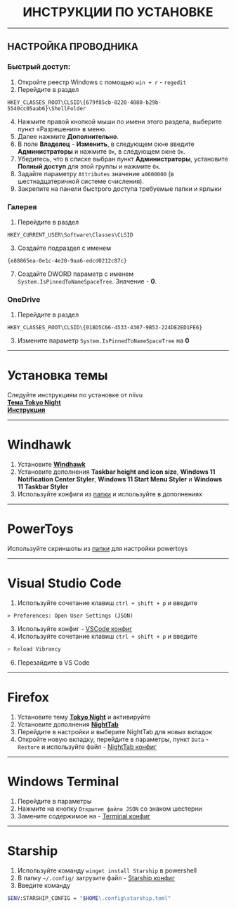 <h1 align=center>ИНСТРУКЦИИ ПО УСТАНОВКЕ</h1>

---

## НАСТРОЙКА ПРОВОДНИКА

### Быстрый доступ:
1. Откройте реестр Windows с помощью `win + r` - `regedit`
2. Перейдите в раздел
```
HKEY_CLASSES_ROOT\CLSID\{679f85cb-0220-4080-b29b-5540cc05aab6}\ShellFolder
```
4. Нажмите правой кнопкой мыши по имени этого раздела, выберите пункт «Разрешения» в меню.
5. Далее нажмите **Дополнительно**.
6. В поле **Владелец** - **Изменить**, в следующем окне введите **Администраторы** и нажмите `Ок`, в следующем окне `Ок`.
7. Убедитесь, что в списке выбран пункт **Администраторы**, установите **Полный доступ** для этой группы и нажмите `Ок`.
8. Задайте параметру `Attributes` значение ```a0600000``` (в шестнадцатеричной системе счисления).
9. Закрепите на панели быстрого доступа требуемые папки и ярлыки

### Галерея
1. Перейдите в раздел
```
HKEY_CURRENT_USER\Software\Classes\CLSID
```
3. Создайте подраздел с именем
```
{e88865ea-0e1c-4e20-9aa6-edcd0212c87c}
```
7. Создайте DWORD параметр с именем `System.IsPinnedToNameSpaceTree`. Значение - **0**.

### OneDrive
1. Перейдите в раздел
```
HKEY_CLASSES_ROOT\CLSID\{018D5C66-4533-4307-9B53-224DE2ED1FE6}
```
3. Измените параметр `System.IsPinnedToNameSpaceTree` на **0**

---

# Установка темы

Следуйте инструкциям по установке от niivu<br>
[**Тема Tokyo Night**](https://www.deviantart.com/niivu/art/Tokyo-Night-for-Windows-11-970381220)<br>
[**Инструкция**](https://www.deviantart.com/niivu/art/Installing-Windows-Themes-UPDATED-708835586)<br>

---

# Windhawk
1. Установите [**Windhawk**](https://windhawk.net/)
2. Установите дополнения **Taskbar height and icon size**, **Windows 11 Notification Center Styler**, **Windows 11 Start Menu Styler** и **Windows 11 Taskbar Styler**
3. Используйте конфиги из [папки](.config/windhawk) и используйте в дополнениях

---

# PowerToys
Используйте скриншоты из [папки](.config/powertoys) для настройки powertoys

---

# Visual Studio Code
1. Используйте сочетание клавиш `ctrl + shift + p` и введите
```
> Preferences: Open User Settings (JSON)
```
3. Используйте конфиг - [VSCode конфиг](.config/vscode/settings.json)
4. Используйте сочетание клавиш `ctrl + shift + p` и введите
```bash
> Reload Vibrancy
```
6. Перезайдите в VS Code

---

# Firefox
1. Установите тему [**Tokyo Night**](https://addons.mozilla.org/ru/firefox/addon/tokyo-night-theme-for-firefox/) и активируйте
2. Установите дополнения [**NightTab**](https://addons.mozilla.org/ru/firefox/addon/nighttab/)
3. Перейдите в настройки и выберите NightTab для новых вкладок
4. Откройте новую вкладку, перейдите в параметры, пункт `Data` - `Restore` и используйте файл - [NightTab конфиг](.config/firefox/nighttab.json)

---

# Windows Terminal
1. Перейдите в параметры
2. Нажмите на кнопку `Открытие файла JSON` со знаком шестерни
3. Замените содержимое на - [Terminal конфиг](.config/terminal/settings.json)

---

# Starship
1. Используйте команду `winget install Starship` в powershell
2. В папку `~/.config/` загрузите файл - [Starship конфиг](.config/starship.toml)
3. Введите команду
```bash
$ENV:STARSHIP_CONFIG = "$HOME\.config\starship.toml"
```


